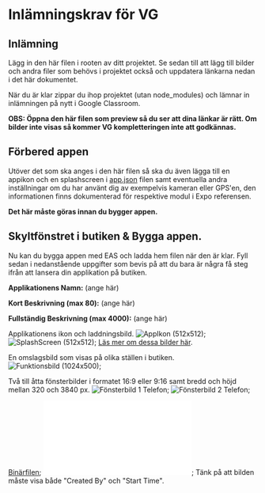 # Inlämningskrav för VG

## Inlämning

Lägg in den här filen i rooten av ditt projektet. Se sedan till att lägg till bilder och andra filer som behövs i projektet också och uppdatera länkarna nedan i det här dokumentet.

När du är klar zippar du ihop projektet (utan node_modules) och lämnar in inlämningen på nytt i Google Classroom.

**OBS: Öppna den här filen som preview så du ser att dina länkar är rätt. Om bilder inte visas så kommer VG kompletteringen inte att godkännas.**

## Förbered appen

Utöver det som ska anges i den här filen så ska du även lägga till en appikon och en splashscreen i [app.json](./app.json) filen samt eventuella andra inställningar om du har använt dig av exempelvis kameran eller GPS'en, den informationen finns dokumenterad för respektive modul i Expo referensen.

**Det här måste göras innan du bygger appen.**

## Skyltfönstret i butiken & Bygga appen.

Nu kan du bygga appen med EAS och ladda hem filen när den är klar. Fyll sedan i nedanstående uppgifter som bevis på att du bara är några få steg ifrån att lansera din applikation på butiken.

**Applikationens Namn:** (ange här)

**Kort Beskrivning (max 80):** (ange här)

**Fullständig Beskrivning (max 4000):** (ange här)

Applikationens ikon och laddningsbild.
![AppIkon (512x512)](./path/to/image.jpg);
![SplashScreen (512x512)](./path/to/image.jpg);
[Läs mer om dessa bilder här](https://docs.expo.dev/develop/user-interface/splash-screen-and-app-icon/).

En omslagsbild som visas på olika ställen i butiken.
![Funktionsbild (1024x500)](../path/to/image.jpg);

Två till åtta fönsterbilder i formatet 16:9 eller 9:16 samt bredd och höjd mellan 320 och 3840 px.
![Fönsterbild 1 Telefon](./path/to/image.jpg);
![Fönsterbild 2 Telefon](./path/to/image.jpg);

[Binärfilen](./path/to/build.aab);
![Screenshot på expo bygget](./path/to/build.aab);
Tänk på att bilden måste visa både "Created By" och "Start Time".
